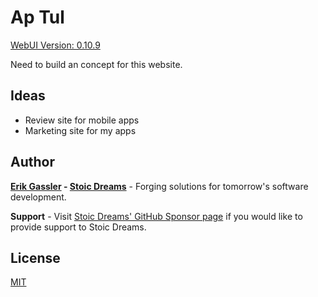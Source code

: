 # Ap Tul

[WebUI Version: 0.10.9](https://github.com/StoicDreams/WebUI)

Need to build an concept for this website.

## Ideas

* Review site for mobile apps
* Marketing site for my apps

## Author

**[Erik Gassler](https://www.erikgassler.com) - [Stoic Dreams](https://www.stoicdreams.com)** - Forging solutions for tomorrow's software development.

**Support** - Visit [Stoic Dreams' GitHub Sponsor page](https://github.com/sponsors/StoicDreams) if you would like to provide support to Stoic Dreams.

## License

[MIT](LICENSE)
